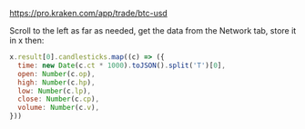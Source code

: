 https://pro.kraken.com/app/trade/btc-usd

Scroll to the left as far as needed, get the data from the Network tab, store it in x then:

```js
x.result[0].candlesticks.map((c) => ({
  time: new Date(c.ct * 1000).toJSON().split('T')[0],
  open: Number(c.op),
  high: Number(c.hp),
  low: Number(c.lp),
  close: Number(c.cp),
  volume: Number(c.v),
}))
```
